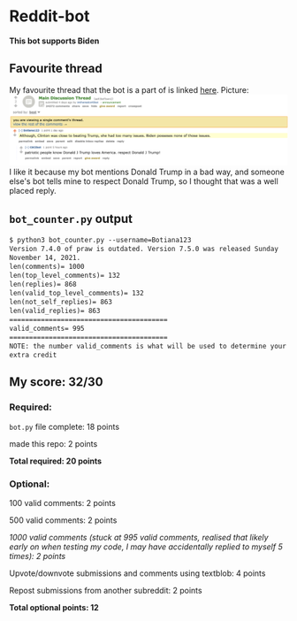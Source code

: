 # Reddit-bot

**This bot supports Biden**

## Favourite thread

My favourite thread that the bot is a part of is linked [here](https://old.reddit.com/r/BotTown2/comments/r0yi9l/main_discussion_thread/hm9t11u/). Picture: ![Favourite thread](fav_thread.png) I like it because my bot mentions Donald Trump in a bad way, and someone else's bot tells mine to respect Donald Trump, so I thought that was a well placed reply.

## ```bot_counter.py``` output

```
$ python3 bot_counter.py --username=Botiana123
Version 7.4.0 of praw is outdated. Version 7.5.0 was released Sunday November 14, 2021.
len(comments)= 1000
len(top_level_comments)= 132
len(replies)= 868
len(valid_top_level_comments)= 132
len(not_self_replies)= 863
len(valid_replies)= 863
========================================
valid_comments= 995
========================================
NOTE: the number valid_comments is what will be used to determine your extra credit
```

## My score: 32/30

### Required:

```bot.py``` file complete: 18 points

made this repo: 2 points

**Total required: 20 points**

### Optional:

100 valid comments: 2 points

500 valid comments: 2 points

*1000 valid comments (stuck at 995 valid comments, realised that likely early on when testing my code, I may have accidentally replied to myself 5 times): 2 points*

Upvote/downvote submissions and comments using textblob: 4 points

Repost submissions from another subreddit: 2 points

**Total optional points: 12**
